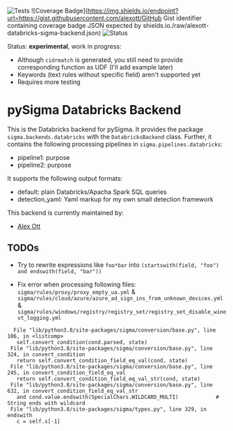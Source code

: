 ![Tests](https://github.com/alexott/databricks-sigma-backend/actions/workflows/test.yml/badge.svg)
![Coverage Badge](https://img.shields.io/endpoint?url=https://gist.githubusercontent.com/alexott/GitHub Gist identifier containing coverage badge JSON expected by shields.io./raw/alexott-databricks-sigma-backend.json)
![Status](https://img.shields.io/badge/Status-pre--release-orange)

Status: **experimental**, work in progress:

* Although `cidrmatch` is generated, you still need to provide corresponding function as UDF (I'll add example later)
* Keywords (text rules without specific field) aren't supported yet
* Requires more testing

# pySigma Databricks Backend

This is the Databricks backend for pySigma. It provides the package `sigma.backends.databricks` with the `DatabricksBackend` class.
Further, it contains the following processing pipelines in `sigma.pipelines.databricks`:

* pipeline1: purpose
* pipeline2: purpose

It supports the following output formats:

* default: plain Databricks/Apacha Spark SQL queries
* detection_yaml: Yaml markup for my own small detection framework

This backend is currently maintained by:

* [Alex Ott](https://github.com/alexott/)


## TODOs

 - Try to rewrite expressions like `foo*bar` into `(startswith(field, "foo") and endswith(field, "bar"))`
 
 - Fix error when processing following files: `sigma/rules/proxy/proxy_empty_ua.yml` & `sigma/rules/cloud/azure/azure_ad_sign_ins_from_unknown_devices.yml` & `sigma/rules/windows/registry/registry_set/registry_set_disable_winevt_logging.yml`
 
 ```
   File "lib/python3.8/site-packages/sigma/conversion/base.py", line 106, in <listcomp>
    self.convert_condition(cond.parsed, state)
  File "lib/python3.8/site-packages/sigma/conversion/base.py", line 324, in convert_condition
    return self.convert_condition_field_eq_val(cond, state)
  File "lib/python3.8/site-packages/sigma/conversion/base.py", line 245, in convert_condition_field_eq_val
    return self.convert_condition_field_eq_val_str(cond, state)
  File "lib/python3.8/site-packages/sigma/conversion/base.py", line 632, in convert_condition_field_eq_val_str
    and cond.value.endswith(SpecialChars.WILDCARD_MULTI)            # String ends with wildcard
  File "lib/python3.8/site-packages/sigma/types.py", line 329, in endswith
    c = self.s[-1]
```
